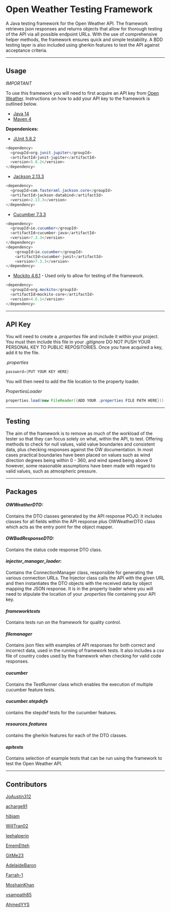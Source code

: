 # Open Weather Testing Framework

A Java testing framework for the Open Weather API. The framework retrieves json responses and returns objects that allow for thorough testing of the API via all possible endpoint URLs. With the use of comprehensive helper methods, the framework ensures quick and simple testability. A BDD testing layer is also included using gherkin features to test the API against acceptance criteria.

---

## Usage

*IMPORTANT*

To use this framework you will need to first acquire an API key from [Open Weather](https://openweathermap.org/). 
Instructions on how to add your API key to the framework is outlined below.

- [Java 14](https://www.oracle.com/uk/java/technologies/javase/jdk14-archive-downloads.html)
- [Maven 4](https://maven.apache.org/ref/4-LATEST/)
  
**Dependenices:**
- [JUnit 5.8.2](https://junit.org/junit5/)
```java
<dependency>
  <groupId>org.junit.jupiter</groupId>
  <artifactId>junit-jupiter</artifactId>
  <version>5.8.2</version>
</dependency>
```
- [Jackson 2.13.3](https://github.com/FasterXML/jackson)
```java
<dependency>
  <groupId>com.fasterxml.jackson.core</groupId>
  <artifactId>jackson-databind</artifactId>
  <version>2.13.3</version>
</dependency>
```
- [Cucumber 7.3.3](https://cucumber.io/)
```java
<dependency>
  <groupId>io.cucumber</groupId>
  <artifactId>cucumber-java</artifactId>
  <version>7.3.3</version>
</dependency>
<dependency>
    <groupId>io.cucumber</groupId>
    <artifactId>cucumber-junit</artifactId>
    <version>7.3.3</version>
</dependency>
```
- [Mockito 4.6.1](https://site.mockito.org/) - Used only to allow for testing of the framework.
```java
<dependency>
  <groupId>org.mockito</groupId>
  <artifactId>mockito-core</artifactId>
  <version>4.6.1</version>
</dependency>
```
---
## API Key

You will need to create a *.properties* file and include it within your project. You must then include this file in your *.gitignore* DO NOT PUSH YOUR PERSONAL KEY TO PUBLIC REPOSITORIES.
Once you have acquired a key, add it to the file.

*.properties*
```java 
password={PUT YOUR KEY HERE}
```
You will then need to add the file location to the property loader.

*PropertiesLoader*
```java
properties.load(new FileReader({ADD YOUR .properties FILE PATH HERE}));
```
---

## Testing

The aim of the framework is to remove as much of the workload of the tester so that they can focus solely on what, within the API, to test. Offering methods to check for null values, valid value boundaries and consistent data, plus checking responses against the OW documentation. In most cases practical boundaries have been placed on values such as wind direction degrees being within 0 - 360, and wind speed being above 0 however, some reasonable assumptions have been made with regard to valid values, such as atmospheric pressure. 

---
## Packages

#### *OWWeatherDTO:*
Contains the DTO classes generated by the API response POJO. It includes classes for all fields within the API response plus OWWeatherDTO class which acts as the entry point for the object mapper.

#### *OWBadResponseDTO:*
Contains the status code response DTO class.

#### *injector_manager_loader:*
Contains the ConnectionManager class, responsible for generating the various connection URLs. The Injector class calls the API with the given URL and then instantiates the DTO objects with the received data by object mapping the JSON response. It is in the property loader where you will need to stipulate the location of your *.properties* file containing your API key.

#### *frameworktests*
Contains tests run on the framework for quality control.

#### *filemanager*
Contains json files with examples of API responses for both correct and incorrect data, used in the running of framework tests. It also includes a csv file of country codes used by the framework when checking for valid code responses.

#### *cucumber*
Contains the TestRunner class which enables the execution of multiple cucumber feature tests.

#### *cucumber.stepdefs*
contains the stepdef tests for the cucumber features.

#### *resources.features*
contains the gherkin features for each of the DTO classes.

#### *apitests*
Contains selection of example tests that can be run using the framework to test the Open Weather API.

---

## Contributors


[JoAustin312](https://github.com/JoAustin312)

[acharge91](https://github.com/acharge91)

[hibjam](https://github.com/hibjam)

[WillTran02](https://github.com/WillTran02/)

[leehalperin](https://github.com/leehalperin)

[EmemEtteh](https://github.com/EmemEtteh)

[GitMe23](https://github.com/GitMe23)

[AdelaideBaron](https://github.com/AdelaideBaron)

[Farrah-1](https://github.com/Farrah-1 )

[MoshainKhan](https://github.com/MoshainKhan)

[vsampath85](https://github.com/vsampath85)

[AhmedYYS](https://github.com/AhmedYYS)